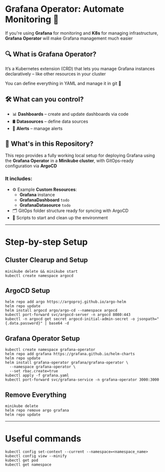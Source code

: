 # **Grafana Operator: Automate Monitoring** 🚀

If you're using **Grafana** for monitoring and **K8s** for managing infrastructure, **Grafana Operator** will make Grafana management much easier


## 🔍 What is Grafana Operator?

It’s a Kubernetes extension (CRD) that lets you manage Grafana instances declaratively – like other resources in your cluster

You can define everything in YAML and manage it in git 🙌


## 🛠️ What can you control?

- 📊 **Dashboards** – create and update dashboards via code
- 🛢️ **Datasources** – define data sources
- 🔔 **Alerts** – manage alerts


## 📂 What's in this Repository?

This repo provides a fully working local setup for deploying Grafana using the **Grafana Operator** in a **Minikube cluster**, with GitOps-ready configuration via **ArgoCD**

### It includes:

- ⚙️ Example **Custom Resources**:
  - **Grafana** instance
  - **GrafanaDashboard** `todo`
  - **GrafanaDatasource** `todo`
- 🗂 GitOps folder structure ready for syncing with ArgoCD
- 🔁 Scripts to start and clean up the environment


---------------------------------------------------------------------------------------------------


# Step-by-step Setup

## Cluster Clearup and Setup

```
minikube delete && minikube start
kubectl create namespace argocd
```

## ArgoCD Setup

```
helm repo add argo https://argoproj.github.io/argo-helm
helm repo update
helm install argocd argo/argo-cd --namespace argocd
kubectl port-forward svc/argocd-server -n argocd 8080:443
kubectl -n argocd get secret argocd-initial-admin-secret -o jsonpath="{.data.password}" | base64 -d
```

## Grafana Operator Setup

```
kubectl create namespace grafana-operator
helm repo add grafana https://grafana.github.io/helm-charts
helm repo update
helm install grafana-operator grafana/grafana-operator \
  --namespace grafana-operator \
  --set rbac.create=true
kubectl apply -f grafana.yaml
kubectl port-forward svc/grafana-service -n grafana-operator 3000:3000
```

## Remove Everything

```
minikube delete
helm repo remove argo grafana
helm repo update
```


---


# Useful commands

```
kubectl config set-context --current --namespace=<namespace_name>
kubectl config view --minify
kubectl get pod
kubectl get namespace
```

